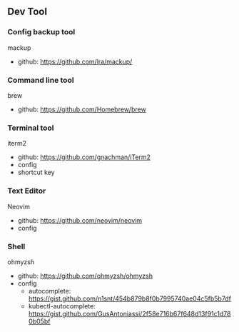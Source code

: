 ## Dev Tool

### Config backup tool
mackup
- github: https://github.com/lra/mackup/

### Command line tool
brew
- github: https://github.com/Homebrew/brew

### Terminal tool
iterm2
- github: https://github.com/gnachman/iTerm2
- config
- shortcut key

### Text Editor
Neovim
- github: https://github.com/neovim/neovim
- config

### Shell
ohmyzsh
- github: https://github.com/ohmyzsh/ohmyzsh
- config
  - autocomplete: https://gist.github.com/n1snt/454b879b8f0b7995740ae04c5fb5b7df
  - kubectl-autocomplete: https://gist.github.com/GusAntoniassi/2f58e716b67f648d13f91c1d780b05bf
 
